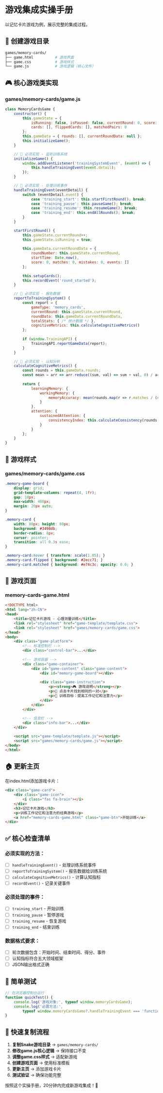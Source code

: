 # 游戏集成实操手册

以记忆卡片游戏为例，展示完整的集成过程。

## 📁 创建游戏目录

```bash
games/memory-cards/
├── game.html          # 游戏界面
├── game.css           # 游戏样式  
└── game.js            # 游戏逻辑（核心文件）
```

## 🎮 核心游戏类实现

### games/memory-cards/game.js

```javascript
class MemoryCardsGame {
    constructor() {
        this.gameState = {
            isRunning: false, isPaused: false, currentRound: 0, score: 0,
            cards: [], flippedCards: [], matchedPairs: 0
        };
        this.gameData = { rounds: [], currentRoundData: null };
        this.initializeGame();
    }

    // 🔴 必须实现 - 监听训练系统
    initializeGame() {
        window.addEventListener('trainingSystemEvent', (event) => {
            this.handleTrainingEvent(event.detail);
        });
    }

    // 🔴 必须实现 - 处理训练事件
    handleTrainingEvent(eventDetail) {
        switch (eventDetail.event) {
            case 'training_start': this.startFirstRound(); break;
            case 'training_pause': this.pauseGame(); break;
            case 'training_resume': this.resumeGame(); break;
            case 'training_end': this.endAllRounds(); break;
        }
    }

    startFirstRound() {
        this.gameState.currentRound++;
        this.gameState.isRunning = true;
        
        this.gameData.currentRoundData = {
            roundNumber: this.gameState.currentRound,
            startTime: Date.now(),
            score: 0, matches: 0, mistakes: 0, events: []
        };
        
        this.setupCards();
        this.recordEvent('round_started');
    }

    // 🔴 必须实现 - 报告数据
    reportToTrainingSystem() {
        const report = {
            gameType: 'memory_cards',
            currentRound: this.gameState.currentRound,
            roundData: this.gameData.currentRoundData,
            totalStats: { /* 统计数据 */ },
            cognitiveMetrics: this.calculateCognitiveMetrics()
        };
        
        if (window.TrainingAPI) {
            TrainingAPI.reportGameData(report);
        }
    }

    // 🔴 必须实现 - 认知分析
    calculateCognitiveMetrics() {
        const rounds = this.gameData.rounds;
        const mean = arr => arr.reduce((sum, val) => sum + val, 0) / arr.length;
        
        return {
            learningMemory: {
                workingMemory: {
                    memoryAccuracy: mean(rounds.map(r => r.matches / (r.matches + r.mistakes)))
                }
            },
            attention: {
                sustainedAttention: {
                    consistencyIndex: this.calculateConsistency(rounds.map(r => r.score))
                }
            }
        };
    }
}
```

## 🎨 游戏样式

### games/memory-cards/game.css

```css
.memory-game-board {
    display: grid;
    grid-template-columns: repeat(4, 1fr);
    gap: 10px;
    max-width: 400px;
    margin: 20px auto;
}

.memory-card {
    width: 80px; height: 80px;
    background: #3498db;
    border-radius: 8px;
    cursor: pointer;
    transition: all 0.3s ease;
}

.memory-card:hover { transform: scale(1.05); }
.memory-card.flipped { background: #2ecc71; }
.memory-card.matched { background: #e74c3c; opacity: 0.6; }
```

## 📄 游戏页面

### memory-cards-game.html

```html
<!DOCTYPE html>
<html lang="zh-CN">
<head>
    <title>记忆卡片游戏 - 心理测量训练</title>
    <link rel="stylesheet" href="game-template/template.css">
    <link rel="stylesheet" href="games/memory-cards/game.css">
</head>
<body>
    <div class="game-platform">
        <!-- 标准控制栏 -->
        <div class="control-bar">...</div>
        
        <!-- 游戏容器 -->
        <div class="game-container">
            <div id="game-content" class="game-content">
                <div id="memory-game-board"></div>
                
                <div class="game-instruction">
                    <p><strong>🎮 游戏说明</strong></p>
                    <p>🧠 点击卡片找到相同的一对</p>
                    <p>🎯 训练目标：提高工作记忆和注意力</p>
                </div>
            </div>
        </div>
        
        <!-- 信息栏 -->
        <div class="info-bar">...</div>
    </div>

    <script src="game-template/template.js"></script>
    <script src="games/memory-cards/game.js"></script>
</body>
</html>
```

## 🏠 更新主页

在index.html添加游戏卡片：

```html
<div class="game-card">
    <div class="game-icon">
        <i class="fas fa-brain"></i>
    </div>
    <h3>记忆卡片游戏</h3>
    <p>训练工作记忆和注意力的经典游戏</p>
    <a href="memory-cards-game.html" class="game-btn">开始训练</a>
</div>
```

## ✅ 核心检查清单

### 必须实现的方法：
- [ ] `handleTrainingEvent()` - 处理训练系统事件
- [ ] `reportToTrainingSystem()` - 报告数据给训练系统  
- [ ] `calculateCognitiveMetrics()` - 计算认知指标
- [ ] `recordEvent()` - 记录关键事件

### 必须处理的事件：
- [ ] `training_start` - 开始训练
- [ ] `training_pause` - 暂停游戏
- [ ] `training_resume` - 恢复游戏
- [ ] `training_end` - 结束训练

### 数据格式要求：
- [ ] 轮次数据包含：开始时间、结束时间、得分、事件
- [ ] 认知指标符合五大领域框架
- [ ] JSON输出格式正确

## 🧪 简单测试

```javascript
// 在浏览器控制台运行
function quickTest() {
    console.log('游戏对象:', typeof window.memoryCardsGame);
    console.log('必需方法:', 
        typeof window.memoryCardsGame?.handleTrainingEvent === 'function');
}
```

## 🎯 快速复制流程

1. **复制Snake游戏目录** → `games/memory-cards/`
2. **修改game.js核心逻辑** → 保持接口不变
3. **调整game.css样式** → 适配新游戏
4. **创建游戏页面** → 使用标准模板
5. **更新主页** → 添加游戏卡片
6. **测试验证** → 确保功能完整

按照这个实操手册，20分钟内完成新游戏集成！🚀 
